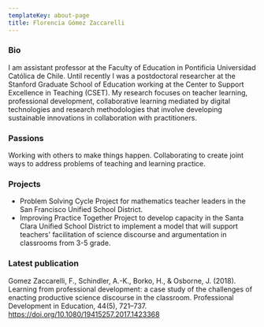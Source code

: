 ```yaml
---
templateKey: about-page
title: Florencia Gómez Zaccarelli
---
```

### Bio

I am assistant professor at the Faculty of Education in Pontificia Universidad Católica de Chile. Until recently I was a postdoctoral researcher at the Stanford Graduate School of Education working at the Center to Support Excellence in Teaching (CSET). My research focuses on teacher learning, professional development, collaborative learning mediated by digital technologies and research methodologies that involve developing sustainable innovations in collaboration with practitioners.

### Passions

Working with others to make things happen. Collaborating to create joint ways to address problems of teaching and learning practice. 

### Projects

* Problem Solving Cycle Project for mathematics teacher leaders in the San Francisco Unified School District. 
* Improving Practice Together Project to develop capacity in the Santa Clara Unified School District to implement a model that will support teachers' facilitation of science discourse and argumentation in classrooms from 3-5 grade.

### Latest publication

Gomez Zaccarelli, F., Schindler, A.-K., Borko, H., & Osborne, J. (2018). Learning from professional development: a case study of the challenges of enacting productive science discourse in the classroom. Professional Development in Education, 44(5), 721–737. https://doi.org/10.1080/19415257.2017.1423368

###
